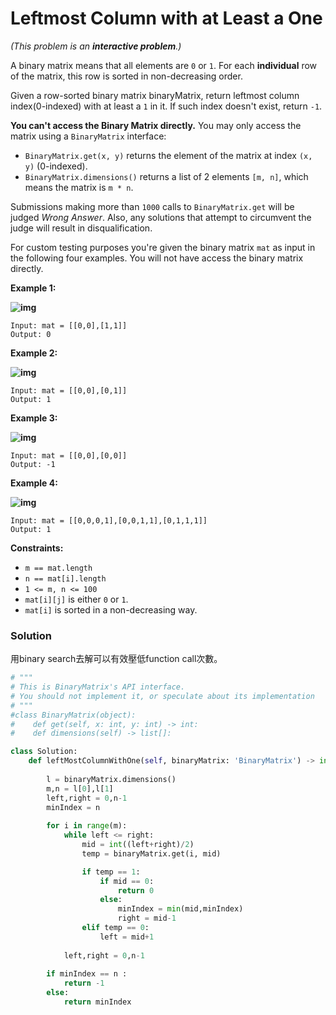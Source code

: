 # Leftmost Column with at Least a One

*(This problem is an **interactive problem**.)*

A binary matrix means that all elements are `0` or `1`. For each **individual** row of the matrix, this row is sorted in non-decreasing order.

Given a row-sorted binary matrix binaryMatrix, return leftmost column index(0-indexed) with at least a `1` in it. If such index doesn't exist, return `-1`.

**You can't access the Binary Matrix directly.** You may only access the matrix using a `BinaryMatrix` interface:

- `BinaryMatrix.get(x, y)` returns the element of the matrix at index `(x, y)` (0-indexed).
- `BinaryMatrix.dimensions()` returns a list of 2 elements `[m, n]`, which means the matrix is `m * n`.

Submissions making more than `1000` calls to `BinaryMatrix.get` will be judged *Wrong Answer*. Also, any solutions that attempt to circumvent the judge will result in disqualification.

For custom testing purposes you're given the binary matrix `mat` as input in the following four examples. You will not have access the binary matrix directly.

 

**Example 1:**

**![img](https://assets.leetcode.com/uploads/2019/10/25/untitled-diagram-5.jpg)**

```
Input: mat = [[0,0],[1,1]]
Output: 0
```

**Example 2:**

**![img](https://assets.leetcode.com/uploads/2019/10/25/untitled-diagram-4.jpg)**

```
Input: mat = [[0,0],[0,1]]
Output: 1
```

**Example 3:**

**![img](https://assets.leetcode.com/uploads/2019/10/25/untitled-diagram-3.jpg)**

```
Input: mat = [[0,0],[0,0]]
Output: -1
```

**Example 4:**

**![img](https://assets.leetcode.com/uploads/2019/10/25/untitled-diagram-6.jpg)**

```
Input: mat = [[0,0,0,1],[0,0,1,1],[0,1,1,1]]
Output: 1
```

 

**Constraints:**

- `m == mat.length`
- `n == mat[i].length`
- `1 <= m, n <= 100`
- `mat[i][j]` is either `0` or `1`.
- `mat[i]` is sorted in a non-decreasing way.

### Solution

用binary search去解可以有效壓低function call次數。

```python
# """
# This is BinaryMatrix's API interface.
# You should not implement it, or speculate about its implementation
# """
#class BinaryMatrix(object):
#    def get(self, x: int, y: int) -> int:
#    def dimensions(self) -> list[]:

class Solution:
    def leftMostColumnWithOne(self, binaryMatrix: 'BinaryMatrix') -> int:
        
        l = binaryMatrix.dimensions()
        m,n = l[0],l[1]
        left,right = 0,n-1
        minIndex = n
        
        for i in range(m):
            while left <= right:
                mid = int((left+right)/2)
                temp = binaryMatrix.get(i, mid)

                if temp == 1:
                    if mid == 0:
                        return 0
                    else:
                        minIndex = min(mid,minIndex)
                        right = mid-1
                elif temp == 0:
                    left = mid+1
            
            left,right = 0,n-1
        
        if minIndex == n :
            return -1
        else:
            return minIndex
```

